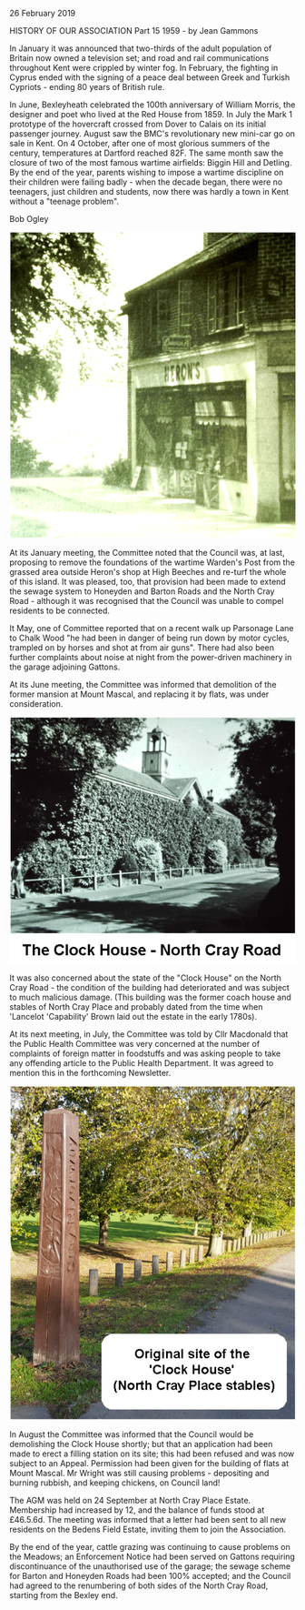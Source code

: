 26 February 2019

HISTORY OF OUR ASSOCIATION Part 15 1959 - by Jean Gammons

In January it was announced that two-thirds of the adult population of Britain now owned a television set; and road and rail communications throughout Kent were crippled by winter fog. In February, the fighting in Cyprus ended with the signing of a peace deal between Greek and Turkish Cypriots - ending 80 years of British rule.

In June, Bexleyheath celebrated the 100th anniversary of William Morris, the designer and poet who lived at the Red House from 1859. In July the Mark 1 prototype of the hovercraft crossed from Dover to Calais on its initial passenger journey. August saw the BMC's revolutionary new mini-car go on sale in Kent. On 4 October, after one of most glorious summers of the century, temperatures at Dartford reached 82F. The same month saw the closure of two of the most famous wartime airfields: Biggin Hill and Detling. By the end of the year, parents wishing to impose a wartime discipline on their children were failing badly - when the decade began, there were no teenagers, just children and students, now there was hardly a town in Kent without a "teenage problem".

Bob Ogley[](http://www.northcrayresidents.org.uk/posters/poster251.pdf)

![Image](images/nm0712_1.gif)

At its January meeting, the Committee noted that the Council was, at last, proposing to remove the foundations of the wartime Warden's Post from the grassed area outside Heron's shop at High Beeches and re-turf the whole of this island. It was pleased, too, that provision had been made to extend the sewage system to Honeyden and Barton Roads and the North Cray Road - although it was recognised that the Council was unable to compel residents to be connected.

It May, one of Committee reported that on a recent walk up Parsonage Lane to Chalk Wood "he had been in danger of being run down by motor cycles, trampled on by horses and shot at from air guns". There had also been further complaints about noise at night from the power-driven machinery in the garage adjoining Gattons.

At its June meeting, the Committee was informed that demolition of the former mansion at Mount Mascal, and replacing it by flats, was under consideration.[](http://www.northcrayresidents.org.uk/posters/poster252.pdf)

![Image](images/nm0712_2.gif)

It was also concerned about the state of the "Clock House" on the North Cray Road - the condition of the building had deteriorated and was subject to much malicious damage. (This building was the former coach house and stables of North Cray Place and probably dated from the time when 'Lancelot 'Capability' Brown laid out the estate in the early 1780s).

At its next meeting, in July, the Committee was told by Cllr Macdonald that the Public Health Committee was very concerned at the number of complaints of foreign matter in foodstuffs and was asking people to take any offending article to the Public Health Department. It was agreed to mention this in the forthcoming Newsletter.[](http://www.northcrayresidents.org.uk/posters/poster253.pdf)

![Image](images/nm0712_3.gif)

In August the Committee was informed that the Council would be demolishing the Clock House shortly; but that an application had been made to erect a filling station on its site; this had been refused and was now subject to an Appeal. Permission had been given for the building of flats at Mount Mascal. Mr Wright was still causing problems - depositing and burning rubbish, and keeping chickens, on Council land!

The AGM was held on 24 September at North Cray Place Estate. Membership had increased by 12, and the balance of funds stood at £46.5.6d. The meeting was informed that a letter had been sent to all new residents on the Bedens Field Estate, inviting them to join the Association.

By the end of the year, cattle grazing was continuing to cause problems on the Meadows; an Enforcement Notice had been served on Gattons requiring discontinuance of the unauthorised use of the garage; the sewage scheme for Barton and Honeyden Roads had been 100% accepted; and the Council had agreed to the renumbering of both sides of the North Cray Road, starting from the Bexley end.
